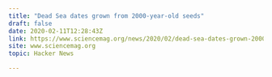 ```yaml
---
title: "Dead Sea dates grown from 2000-year-old seeds"
draft: false
date: 2020-02-11T12:28:43Z
link: https://www.sciencemag.org/news/2020/02/dead-sea-dates-grown-2000-year-old-seeds?utm_medium=RSS&utm_source=hune
site: www.sciencemag.org
topic: Hacker News  

---
```

